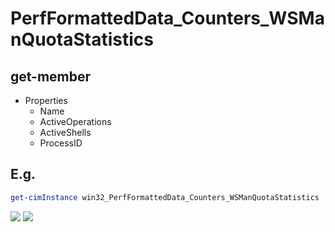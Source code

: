 # PerfFormattedData_Counters_WSManQuotaStatistics

## get-member
* Properties
  * Name
  * ActiveOperations
  * ActiveShells
  * ProcessID
  
## E.g.
````PowerShell
get-cimInstance win32_PerfFormattedData_Counters_WSManQuotaStatistics
````
[<img src="https://i.imgur.com/B0CZXjQ.png">](https://i.imgur.com/B0CZXjQ.png)
[<img src="https://i.imgur.com/F5Hveor.png">](https://i.imgur.com/F5Hveor.png)
